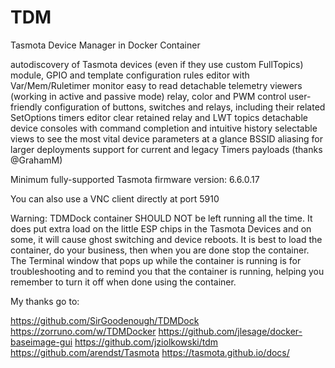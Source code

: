 # TDM
Tasmota Device Manager in Docker Container

autodiscovery of Tasmota devices (even if they use custom FullTopics)
module, GPIO and template configuration
rules editor with Var/Mem/Ruletimer monitor
easy to read detachable telemetry viewers (working in active and passive mode)
relay, color and PWM control
user-friendly configuration of buttons, switches and relays, including their related SetOptions
timers editor
clear retained relay and LWT topics
detachable device consoles with command completion and intuitive history
selectable views to see the most vital device parameters at a glance
BSSID aliasing for larger deployments
support for current and legacy Timers payloads (thanks @GrahamM)

Minimum fully-supported Tasmota firmware version: 6.6.0.17

You can also use a VNC client directly at port 5910

Warning:
TDMDock container SHOULD NOT be left running all the time. It does put extra load on the little ESP chips in the Tasmota Devices and on some, it will cause ghost switching and device reboots. It is best to load the container, do your business, then when you are done stop the container. The Terminal window that pops up while the container is running is for troubleshooting and to remind you that the container is running, helping you remember to turn it off when done using the container.





My thanks go to:

https://github.com/SirGoodenough/TDMDock
https://zorruno.com/w/TDMDocker
https://github.com/jlesage/docker-baseimage-gui
https://github.com/jziolkowski/tdm
https://github.com/arendst/Tasmota
https://tasmota.github.io/docs/

